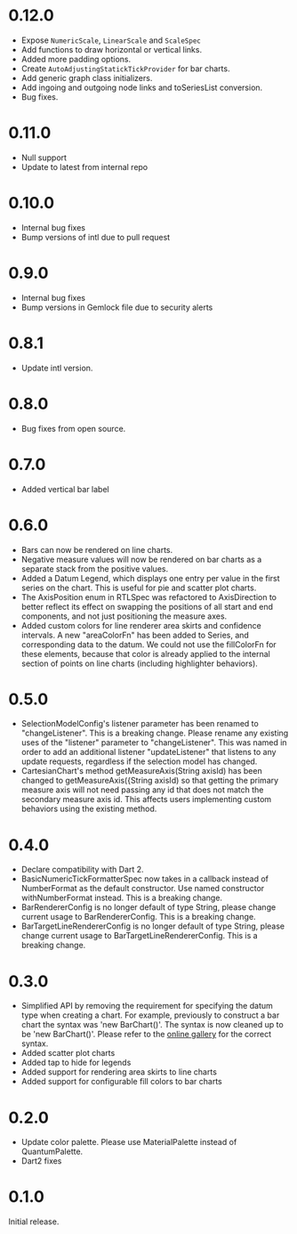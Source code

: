 # 0.12.0

* Expose `NumericScale`, `LinearScale` and `ScaleSpec`
* Add functions to draw horizontal or vertical links.
* Added more padding options.
* Create `AutoAdjustingStatickTickProvider` for bar charts.
* Add generic graph class initializers.
* Add ingoing and outgoing node links and toSeriesList conversion.
* Bug fixes.

# 0.11.0

* Null support
* Update to latest from internal repo

# 0.10.0

* Internal bug fixes
* Bump versions of intl due to pull request

# 0.9.0

* Internal bug fixes
* Bump versions in Gemlock file due to security alerts

# 0.8.1

* Update intl version.

# 0.8.0

* Bug fixes from open source.

# 0.7.0

* Added vertical bar label

# 0.6.0

* Bars can now be rendered on line charts.
* Negative measure values will now be rendered on bar charts as a separate stack from the positive
  values.
* Added a Datum Legend, which displays one entry per value in the first series on the chart. This is
  useful for pie and scatter plot charts.
* The AxisPosition enum in RTLSpec was refactored to AxisDirection to better reflect its effect on
  swapping the positions of all start and end components, and not just positioning the measure axes.
* Added custom colors for line renderer area skirts and confidence intervals. A new "areaColorFn"
  has been added to Series, and corresponding data to the datum. We could not use the fillColorFn
  for
  these elements, because that color is already applied to the internal section of points on line
  charts (including highlighter behaviors).

# 0.5.0

* SelectionModelConfig's listener parameter has been renamed to "changeListener". This is a breaking
  change. Please rename any existing uses of the "listener" parameter to "changeListener". This was
  named in order to add an additional listener "updateListener" that listens to any update requests,
  regardless if the selection model has changed.
* CartesianChart's method getMeasureAxis(String axisId) has been changed to
  getMeasureAxis({String axisId) so that getting the primary measure axis will not need passing any
  id
  that does not match the secondary measure axis id. This affects users implementing custom
  behaviors
  using the existing method.

# 0.4.0

* Declare compatibility with Dart 2.
* BasicNumericTickFormatterSpec now takes in a callback instead of NumberFormat as the default
  constructor. Use named constructor withNumberFormat instead. This is a breaking change.
* BarRendererConfig is no longer default of type String, please change current usage to
  BarRendererConfig<String>. This is a breaking change.
* BarTargetLineRendererConfig is no longer default of type String, please change current usage to
  BarTargetLineRendererConfig<String>. This is a breaking change.

# 0.3.0

* Simplified API by removing the requirement for specifying the datum type when creating a chart.
  For example, previously to construct a bar chart the syntax was 'new BarChart<MyDatumType>()'.
  The syntax is now cleaned up to be 'new BarChart()'. Please refer to the
  [online gallery](https://google.github.io/charts/flutter/gallery.html) for the correct syntax.
* Added scatter plot charts
* Added tap to hide for legends
* Added support for rendering area skirts to line charts
* Added support for configurable fill colors to bar charts

# 0.2.0

* Update color palette. Please use MaterialPalette instead of QuantumPalette.
* Dart2 fixes

# 0.1.0

Initial release.
